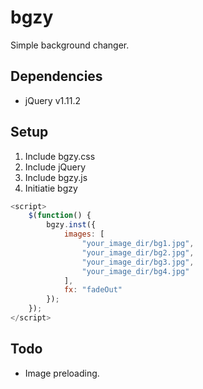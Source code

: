 # bgzy

Simple background changer.

## Dependencies

- jQuery v1.11.2

## Setup

1. Include bgzy.css
2. Include jQuery
2. Include bgzy.js
3. Initiatie bgzy
```javascript
<script>			
	$(function() {
		bgzy.inst({
			images: [
				"your_image_dir/bg1.jpg",
				"your_image_dir/bg2.jpg",
				"your_image_dir/bg3.jpg",
				"your_image_dir/bg4.jpg"
			],
			fx: "fadeOut"
		});
	});
</script>
```
## Todo
- Image preloading.
